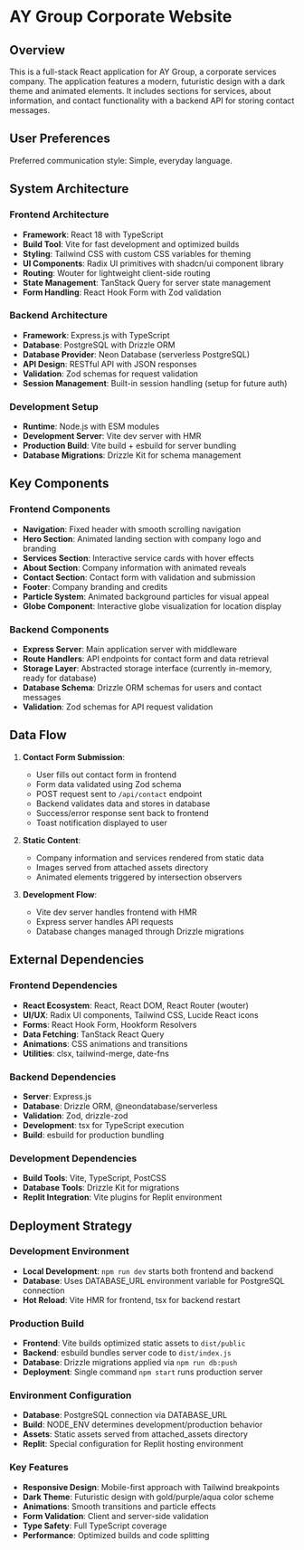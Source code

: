 # AY Group Corporate Website

## Overview

This is a full-stack React application for AY Group, a corporate services company. The application features a modern, futuristic design with a dark theme and animated elements. It includes sections for services, about information, and contact functionality with a backend API for storing contact messages.

## User Preferences

Preferred communication style: Simple, everyday language.

## System Architecture

### Frontend Architecture
- **Framework**: React 18 with TypeScript
- **Build Tool**: Vite for fast development and optimized builds
- **Styling**: Tailwind CSS with custom CSS variables for theming
- **UI Components**: Radix UI primitives with shadcn/ui component library
- **Routing**: Wouter for lightweight client-side routing
- **State Management**: TanStack Query for server state management
- **Form Handling**: React Hook Form with Zod validation

### Backend Architecture
- **Framework**: Express.js with TypeScript
- **Database**: PostgreSQL with Drizzle ORM
- **Database Provider**: Neon Database (serverless PostgreSQL)
- **API Design**: RESTful API with JSON responses
- **Validation**: Zod schemas for request validation
- **Session Management**: Built-in session handling (setup for future auth)

### Development Setup
- **Runtime**: Node.js with ESM modules
- **Development Server**: Vite dev server with HMR
- **Production Build**: Vite build + esbuild for server bundling
- **Database Migrations**: Drizzle Kit for schema management

## Key Components

### Frontend Components
- **Navigation**: Fixed header with smooth scrolling navigation
- **Hero Section**: Animated landing section with company logo and branding
- **Services Section**: Interactive service cards with hover effects
- **About Section**: Company information with animated reveals
- **Contact Section**: Contact form with validation and submission
- **Footer**: Company branding and credits
- **Particle System**: Animated background particles for visual appeal
- **Globe Component**: Interactive globe visualization for location display

### Backend Components
- **Express Server**: Main application server with middleware
- **Route Handlers**: API endpoints for contact form and data retrieval
- **Storage Layer**: Abstracted storage interface (currently in-memory, ready for database)
- **Database Schema**: Drizzle ORM schemas for users and contact messages
- **Validation**: Zod schemas for API request validation

## Data Flow

1. **Contact Form Submission**:
   - User fills out contact form in frontend
   - Form data validated using Zod schema
   - POST request sent to `/api/contact` endpoint
   - Backend validates data and stores in database
   - Success/error response sent back to frontend
   - Toast notification displayed to user

2. **Static Content**:
   - Company information and services rendered from static data
   - Images served from attached assets directory
   - Animated elements triggered by intersection observers

3. **Development Flow**:
   - Vite dev server handles frontend with HMR
   - Express server handles API requests
   - Database changes managed through Drizzle migrations

## External Dependencies

### Frontend Dependencies
- **React Ecosystem**: React, React DOM, React Router (wouter)
- **UI/UX**: Radix UI components, Tailwind CSS, Lucide React icons
- **Forms**: React Hook Form, Hookform Resolvers
- **Data Fetching**: TanStack React Query
- **Animations**: CSS animations and transitions
- **Utilities**: clsx, tailwind-merge, date-fns

### Backend Dependencies
- **Server**: Express.js
- **Database**: Drizzle ORM, @neondatabase/serverless
- **Validation**: Zod, drizzle-zod
- **Development**: tsx for TypeScript execution
- **Build**: esbuild for production bundling

### Development Dependencies
- **Build Tools**: Vite, TypeScript, PostCSS
- **Database Tools**: Drizzle Kit for migrations
- **Replit Integration**: Vite plugins for Replit environment

## Deployment Strategy

### Development Environment
- **Local Development**: `npm run dev` starts both frontend and backend
- **Database**: Uses DATABASE_URL environment variable for PostgreSQL connection
- **Hot Reload**: Vite HMR for frontend, tsx for backend restart

### Production Build
- **Frontend**: Vite builds optimized static assets to `dist/public`
- **Backend**: esbuild bundles server code to `dist/index.js`
- **Database**: Drizzle migrations applied via `npm run db:push`
- **Deployment**: Single command `npm start` runs production server

### Environment Configuration
- **Database**: PostgreSQL connection via DATABASE_URL
- **Build**: NODE_ENV determines development/production behavior
- **Assets**: Static assets served from attached_assets directory
- **Replit**: Special configuration for Replit hosting environment

### Key Features
- **Responsive Design**: Mobile-first approach with Tailwind breakpoints
- **Dark Theme**: Futuristic design with gold/purple/aqua color scheme
- **Animations**: Smooth transitions and particle effects
- **Form Validation**: Client and server-side validation
- **Type Safety**: Full TypeScript coverage
- **Performance**: Optimized builds and code splitting